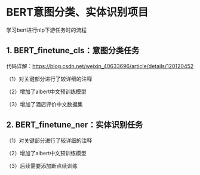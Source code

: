 # BERT意图分类、实体识别项目

学习bert进行nlp下游任务时的流程

## 1. BERT_finetune_cls：意图分类任务
代码详解：https://blog.csdn.net/weixin_40633696/article/details/120120452

（1）对关键部分进行了较详细的注释

（2）增加了albert中文预训练模型

（3）增加了酒店评价中文数据集

## 2. BERT_finetune_ner：实体识别任务
（1）对关键部分进行了较详细的注释

（2）增加了albert中文预训练模型

（3）后续需要添加断点续训练
